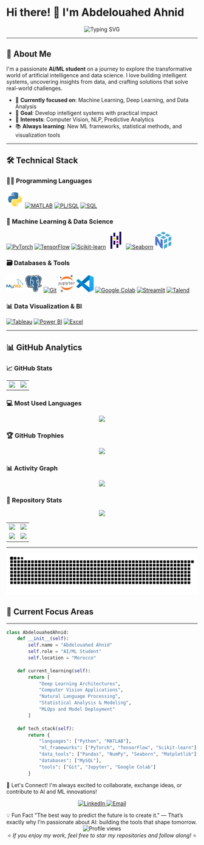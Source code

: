 # Hi there! 👋 I'm Abdelouahed Ahnid

<div align="center">
  <img src="https://readme-typing-svg.herokuapp.com?font=Fira+Code&pause=1000&color=2E9EF7&center=true&vCenter=true&width=435&lines=AI%2FML+Student;Data+Science+Enthusiast;Machine+Learning+Explorer;Intelligent+Systems+Developer" alt="Typing SVG" />
</div>

---

## 🚀 About Me

I'm a passionate **AI/ML student** on a journey to explore the transformative world of artificial intelligence and data science. I love building intelligent systems, uncovering insights from data, and crafting solutions that solve real-world challenges.

- 🔬 **Currently focused on**: Machine Learning, Deep Learning, and Data Analysis  
- 🎯 **Goal**: Develop intelligent systems with practical impact  
- 🌟 **Interests**: Computer Vision, NLP, Predictive Analytics  
- 📚 **Always learning**: New ML frameworks, statistical methods, and visualization tools  

---

## 🛠️ Technical Stack

### 👨‍💻 Programming Languages
<p align="left"> <a href="https://www.python.org/" target="_blank"><img src="https://raw.githubusercontent.com/devicons/devicon/master/icons/python/python-original.svg" alt="Python" width="45" height="45"/></a> <a href="https://www.mathworks.com/products/matlab.html" target="_blank"><img src="https://upload.wikimedia.org/wikipedia/commons/2/21/Matlab_Logo.png" alt="MATLAB" width="45" height="45"/></a> <a href="https://www.oracle.com/database/technologies/appdev/plsql.html" target="_blank"><img src="https://www.svgrepo.com/show/354200/oracle.svg" alt="PL/SQL" width="45" height="45"/></a> <a href="https://www.sql.org/" target="_blank"><img src="https://img.icons8.com/color/48/000000/sql.png" alt="SQL" width="45" height="45"/></a> </p>

### 🧠 Machine Learning & Data Science
<p align="left"> <a href="https://pytorch.org/" target="_blank"><img src="https://www.vectorlogo.zone/logos/pytorch/pytorch-icon.svg" alt="PyTorch" width="45" height="45"/></a> <a href="https://www.tensorflow.org/" target="_blank"><img src="https://www.vectorlogo.zone/logos/tensorflow/tensorflow-icon.svg" alt="TensorFlow" width="45" height="45"/></a> <a href="https://scikit-learn.org/" target="_blank"><img src="https://upload.wikimedia.org/wikipedia/commons/0/05/Scikit_learn_logo_small.svg" alt="Scikit-learn" width="45" height="45"/></a> <a href="https://pandas.pydata.org/" target="_blank"><img src="https://raw.githubusercontent.com/devicons/devicon/master/icons/pandas/pandas-original.svg" alt="Pandas" width="45" height="45"/></a> <a href="https://seaborn.pydata.org/" target="_blank"><img src="https://seaborn.pydata.org/_images/logo-mark-lightbg.svg" alt="Seaborn" width="45" height="45"/></a> <a href="https://numpy.org/" target="_blank"><img src="https://raw.githubusercontent.com/devicons/devicon/master/icons/numpy/numpy-original.svg" alt="NumPy" width="45" height="45"/></a> </p>

### 🗃️ Databases & Tools
<p align="left"> <a href="https://www.mysql.com/" target="_blank"><img src="https://raw.githubusercontent.com/devicons/devicon/master/icons/mysql/mysql-original-wordmark.svg" alt="MySQL" width="45" height="45"/></a> <a href="https://www.postgresql.org/" target="_blank"><img src="https://raw.githubusercontent.com/devicons/devicon/master/icons/postgresql/postgresql-original.svg" alt="PostgreSQL" width="45" height="45"/></a> <a href="https://git-scm.com/" target="_blank"><img src="https://www.vectorlogo.zone/logos/git-scm/git-scm-icon.svg" alt="Git" width="45" height="45"/></a> <a href="https://jupyter.org/" target="_blank"><img src="https://raw.githubusercontent.com/devicons/devicon/master/icons/jupyter/jupyter-original-wordmark.svg" alt="Jupyter" width="45" height="45"/></a> <a href="https://code.visualstudio.com/" target="_blank"><img src="https://raw.githubusercontent.com/devicons/devicon/master/icons/vscode/vscode-original.svg" alt="VS Code" width="45" height="45"/></a> <a href="https://colab.research.google.com/" target="_blank"><img src="https://www.vectorlogo.zone/logos/google_colab/google_colab-icon.svg" alt="Google Colab" width="45" height="45"/></a> <a href="https://streamlit.io/" target="_blank"><img src="https://streamlit.io/images/brand/streamlit-logo-primary-colormark-darktext.svg" alt="Streamlit" width="100" height="30"/></a> <a href="https://www.talend.com/" target="_blank"><img src="https://seeklogo.com/images/T/talend-logo-B9AB0B77E7-seeklogo.com.png" alt="Talend" width="45" height="45"/></a> </p>

### 📊 Data Visualization & BI
<p align="left"> <a href="https://www.tableau.com/" target="_blank"><img src="https://cdn.worldvectorlogo.com/logos/tableau-software.svg" alt="Tableau" width="45" height="45"/></a> <a href="https://powerbi.microsoft.com/" target="_blank"><img src="https://seeklogo.com/images/P/power-bi-logo-0B2E3F7CDA-seeklogo.com.png" alt="Power BI" width="45" height="45"/></a> <a href="https://www.microsoft.com/en/microsoft-365/excel" target="_blank"><img src="https://cdn.worldvectorlogo.com/logos/microsoft-excel-2013.svg" alt="Excel" width="45" height="45"/></a> </p>

---

## 📊 GitHub Analytics

### 📈 GitHub Stats
<div align="center">
  <table>
    <tr>
      <td><img src="https://github-readme-stats.vercel.app/api?username=ahnidabdo1&show_icons=true&theme=tokyonight&include_all_commits=true&count_private=true&hide_border=true" /></td>
      <td><img src="https://github-readme-streak-stats.herokuapp.com/?user=ahnidabdo1&theme=tokyonight&hide_border=true" /></td>
    </tr>
  </table>
</div>

### 💻 Most Used Languages
<div align="center">
  <img src="https://github-readme-stats.vercel.app/api/top-langs/?username=ahnidabdo1&layout=compact&theme=tokyonight&hide_border=true&langs_count=10" />
</div>

### 🏆 GitHub Trophies
<div align="center">
  <img src="https://github-profile-trophy.vercel.app/?username=ahnidabdo1&theme=tokyonight&no-frame=true&no-bg=false&margin-w=4&row=1" />
</div>

### 📊 Activity Graph
<div align="center">
  <img src="https://github-readme-activity-graph.vercel.app/graph?username=ahnidabdo1&theme=tokyo-night&hide_border=true" />
</div>

### 💼 Repository Stats
<div align="center">
  <img src="https://github-profile-summary-cards.vercel.app/api/cards/profile-details?username=ahnidabdo1&theme=tokyonight" />
</div>
<div align="center">
  <table>
    <tr>
      <td><img src="https://github-profile-summary-cards.vercel.app/api/cards/repos-per-language?username=ahnidabdo1&theme=tokyonight" /></td>
      <td><img src="https://github-profile-summary-cards.vercel.app/api/cards/most-commit-language?username=ahnidabdo1&theme=tokyonight" /></td>
    </tr>
    <tr>
      <td><img src="https://github-profile-summary-cards.vercel.app/api/cards/stats?username=ahnidabdo1&theme=tokyonight" /></td>
      <td><img src="https://github-profile-summary-cards.vercel.app/api/cards/productive-time?username=ahnidabdo1&theme=tokyonight&utc_offset=0" /></td>
    </tr>
  </table>
</div>

---
<p align="center">
<img src="https://raw.githubusercontent.com/xdweeb/xdweeb/output/snake.svg" alt="Snake animation" />
</p>

###
## 🎯 Current Focus Areas

---
```python
class AbdelouahedAhnid:
    def __init__(self):
        self.name = "Abdelouahed Ahnid"
        self.role = "AI/ML Student"
        self.location = "Morocco"

    def current_learning(self):
        return [
            "Deep Learning Architectures",
            "Computer Vision Applications",
            "Natural Language Processing",
            "Statistical Analysis & Modeling",
            "MLOps and Model Deployment"
        ]

    def tech_stack(self):
        return {
            "languages": ["Python", "MATLAB"],
            "ml_frameworks": ["PyTorch", "TensorFlow", "Scikit-learn"],
            "data_tools": ["Pandas", "NumPy", "Seaborn", "Matplotlib"],
            "databases": ["MySQL"],
            "tools": ["Git", "Jupyter", "Google Colab"]
        }
```
🤝 Let's Connect!
I'm always excited to collaborate, exchange ideas, or contribute to AI and ML innovations!

<p align="center"> <a href="https://linkedin.com/in/abdelouahed-ahnid" target="_blank"> <img src="https://img.shields.io/badge/LinkedIn-0077B5?style=for-the-badge&logo=linkedin&logoColor=white" alt="LinkedIn"/> </a> <a href="mailto:ahnidabdelouahed@gmail.com"> <img src="https://img.shields.io/badge/Email-D14836?style=for-the-badge&logo=gmail&logoColor=white" alt="Email"/> </a> </p>
💡 Fun Fact
"The best way to predict the future is to create it."
— That’s exactly why I’m passionate about AI: building the tools that shape tomorrow.

<div align="center"> <img src="https://komarev.com/ghpvc/?username=ahnidabdo1&color=blueviolet&style=flat-square&label=Profile+Views" alt="Profile views"/> </div> <div align="center"> ⭐ <i>If you enjoy my work, feel free to star my repositories and follow along!</i> ⭐ </div>
